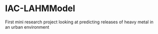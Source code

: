 # IAC-LAHMModel
First mini research project looking at predicting releases of heavy metal in an urban environment
